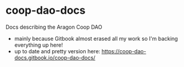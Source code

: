 # coop-dao-docs
Docs describing the Aragon Coop DAO
- mainly because Gitbook almost erased all my work so I'm backing everything up here!
- up to date and pretty version here: https://coop-dao-docs.gitbook.io/coop-dao-docs/
